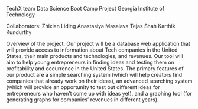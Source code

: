 TechX team
Data Science Boot Camp Project
Georgia Institute of Technology

Collaborators:
Zhixian Liding
Anastasiya Masalava 
Tejas Shah 
Karthik Kundurthy

Overview of the project:
Our project will be a database web application that will provide access to information about Tech companies in the United States,
their main products and technologies, and revenues. Our tool will aim to help young entrepreneurs in finding ideas and testing them
on profitability and occurrence in the United States. The primary features of our product are a simple searching system (which will 
help creators find companies that already work on their ideas), an advanced searching system (which will provide an opportunity to 
test out different ideas for entrepreneurs who haven’t come up with ideas yet), and a graphing tool (for generating graphs for companies’
revenues in different years). 
